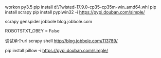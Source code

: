 workon py3.5
pip install d:\Twisted-17.9.0-cp35-cp35m-win_amd64.whl
pip install  scrapy
pip install pypiwin32 -i https://pypi.douban.com/simple/

scrapy genspider jobbole blog.jobbole.com

ROBOTSTXT_OBEY = False

调试单个url
scrapy shell http://blog.jobbole.com/113789/

pip install pillow -i https://pypi.douban.com/simple/
